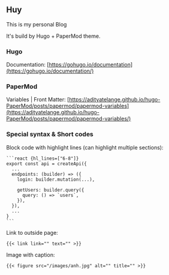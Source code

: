 ## Huy

This is my personal Blog

It's build by Hugo + PaperMod theme.

### Hugo

Documentation: [https://gohugo.io/documentation](https://gohugo.io/documentation/)

### PaperMod

Variables | Front Matter: [https://adityatelange.github.io/hugo-PaperMod/posts/papermod/papermod-variables](https://adityatelange.github.io/hugo-PaperMod/posts/papermod/papermod-variables/)

### Special syntax & Short codes

Block code with highlight lines (can highlight multiple sections):

````
```react {hl_lines=["6-8"]}
export const api = createApi({
  ...
  endpoints: (builder) => ({
    login: builder.mutation(...),

    getUsers: builder.query({
      query: () => `users`,
    }),
  }),
  ...
}
```
````

Link to outside page:

```
{{< link link="" text="" >}}
```

Image with caption:

```
{{< figure src="/images/anh.jpg" alt="" title="" >}}
```
